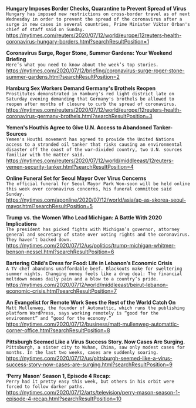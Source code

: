 **Hungary Imposes Border Checks, Quarantine to Prevent Spread of Virus**\
`Hungary has imposed new restrictions on cross-border travel as of next Wednesday in order to prevent the spread of the coronavirus after a surge in new cases in several countries, Prime Minister Viktor Orban's chief of staff said on Sunday.`\
https://nytimes.com/reuters/2020/07/12/world/europe/12reuters-health-coronavirus-hungary-borders.html?searchResultPosition=1

**Coronavirus Surge, Roger Stone, Summer Gardens: Your Weekend Briefing**\
`Here’s what you need to know about the week’s top stories.`\
https://nytimes.com/2020/07/12/briefing/coronavirus-surge-roger-stone-summer-gardens.html?searchResultPosition=2

**Hamburg Sex Workers Demand Germany's Brothels Reopen**\
`Prostitutes demonstrated in Hamburg's red light district late on Saturday evening demanding that Germany's brothels be allowed to reopen after months of closure to curb the spread of coronavirus.`\
https://nytimes.com/reuters/2020/07/12/world/europe/12reuters-health-coronavirus-germany-brothels.html?searchResultPosition=3

**Yemen's Houthis Agree to Give U.N. Access to Abandoned Tanker-Sources**\
`Yemen's Houthi movement has agreed to provide the United Nations access to a stranded oil tanker that risks causing an environmental disaster off the coast of the war-divided country, two U.N. sources familiar with the matter said.`\
https://nytimes.com/reuters/2020/07/12/world/middleeast/12reuters-yemen-security-tanker.html?searchResultPosition=4

**Online Funeral Set for Seoul Mayor Over Virus Concerns**\
`The official funeral for Seoul Mayor Park Won-soon will be held online this week over coronavirus concerns, his funeral committee said Sunday.`\
https://nytimes.com/aponline/2020/07/12/world/asia/ap-as-skorea-seoul-mayor.html?searchResultPosition=5

**Trump vs. the Women Who Lead Michigan: A Battle With 2020 Implications**\
`The president has picked fights with Michigan’s governor, attorney general and secretary of state over voting rights and the coronavirus. They haven’t backed down.`\
https://nytimes.com/2020/07/12/us/politics/trump-michigan-whitmer-benson-nessel.html?searchResultPosition=6

**Bartering Child’s Dress for Food: Life in Lebanon’s Economic Crisis**\
`A TV chef abandons unaffordable beef. Blackouts make for sweltering summer nights. Changing money feels like a drug deal: The financial meltdown means daily pain and a blow to a country’s pride.`\
https://nytimes.com/2020/07/12/world/middleeast/beirut-lebanon-economic-crisis.html?searchResultPosition=7

**An Evangelist for Remote Work Sees the Rest of the World Catch On**\
`Matt Mullenweg, the founder of Automattic, which runs the publishing platform WordPress, says working remotely is “good for the environment” and “good for the economy.”`\
https://nytimes.com/2020/07/12/business/matt-mullenweg-automattic-corner-office.html?searchResultPosition=8

**Pittsburgh Seemed Like a Virus Success Story. Now Cases Are Surging.**\
`Pittsburgh, a sister city to Wuhan, China, saw only modest cases for months. In the last two weeks, cases are suddenly soaring.`\
https://nytimes.com/2020/07/12/us/pittsburgh-seemed-like-a-virus-success-story-now-cases-are-surging.html?searchResultPosition=9

**‘Perry Mason’ Season 1, Episode 4 Recap:**\
`Perry had it pretty easy this week, but others in his orbit were forced to follow darker paths.`\
https://nytimes.com/2020/07/12/arts/television/perry-mason-season-1-episode-4-recap.html?searchResultPosition=10

